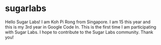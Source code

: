 # sugarlabs
Hello Sugar Labs!
I am Koh Pi Rong from Singapore. 
I am 15 this year and this is my 3rd year in Google Code In.
This is the first time I am participating with Sugar Labs. 
I hope to contribute to the Sugar Labs community. Thank you!
